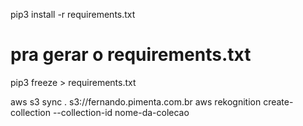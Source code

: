 pip3 install -r requirements.txt
# pra gerar o requirements.txt
pip3 freeze > requirements.txt

aws s3 sync . s3://fernando.pimenta.com.br
aws rekognition create-collection --collection-id nome-da-colecao
